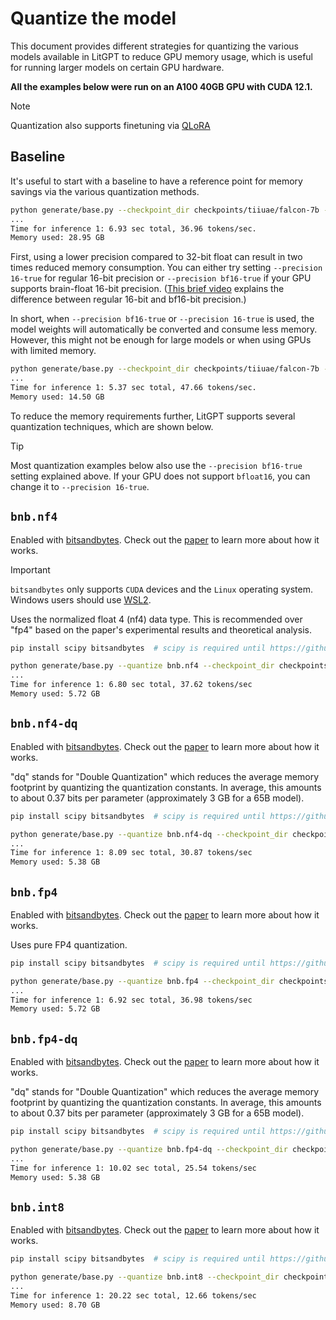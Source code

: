 # Quantize the model

This document provides different strategies for quantizing the various models available in LitGPT to reduce GPU memory usage, which is useful for running larger models on certain GPU hardware.

**All the examples below were run on an A100 40GB GPU with CUDA 12.1.**

> [!NOTE]
> Quantization also supports finetuning via [QLoRA](finetune_lora.md)

## Baseline

It's useful to start with a baseline to have a reference point for memory savings via the various quantization methods.

```bash
python generate/base.py --checkpoint_dir checkpoints/tiiuae/falcon-7b --precision 32-true --max_new_tokens 256
...
Time for inference 1: 6.93 sec total, 36.96 tokens/sec.
Memory used: 28.95 GB
```

First, using a lower precision compared to 32-bit float can result in two times reduced memory consumption. You can either try setting `--precision 16-true` for regular 16-bit precision or  `--precision bf16-true` if your GPU supports brain-float 16-bit precision. ([This brief video](https://lightning.ai/courses/deep-learning-fundamentals/9.0-overview-techniques-for-speeding-up-model-training/unit-9.1-accelerated-model-training-via-mixed-precision-training/) explains the difference between regular 16-bit and bf16-bit precision.)

In short, when `--precision bf16-true` or `--precision 16-true` is used, the model weights will automatically be converted and consume less memory.
However, this might not be enough for large models or when using GPUs with limited memory.

```bash
python generate/base.py --checkpoint_dir checkpoints/tiiuae/falcon-7b --precision bf16-true --max_new_tokens 256
...
Time for inference 1: 5.37 sec total, 47.66 tokens/sec.
Memory used: 14.50 GB
```

To reduce the memory requirements further, LitGPT supports several quantization techniques, which are shown below.

> [!TIP]
> Most quantization examples below also use the `--precision bf16-true` setting explained above. If your GPU does not support `bfloat16`, you can change it to `--precision 16-true`.

## `bnb.nf4`

Enabled with [bitsandbytes](https://github.com/TimDettmers/bitsandbytes). Check out the [paper](https://arxiv.org/abs/2305.14314v1) to learn more about how it works.

> [!IMPORTANT]
> `bitsandbytes` only supports `CUDA` devices and the `Linux` operating system.
> Windows users should use [WSL2](https://learn.microsoft.com/en-us/windows/ai/directml/gpu-cuda-in-wsl).

Uses the normalized float 4 (nf4) data type. This is recommended over "fp4" based on the paper's experimental results and theoretical analysis.

```bash
pip install scipy bitsandbytes  # scipy is required until https://github.com/TimDettmers/bitsandbytes/pull/525 is released

python generate/base.py --quantize bnb.nf4 --checkpoint_dir checkpoints/tiiuae/falcon-7b --precision bf16-true --max_new_tokens 256
...
Time for inference 1: 6.80 sec total, 37.62 tokens/sec
Memory used: 5.72 GB
```

## `bnb.nf4-dq`

Enabled with [bitsandbytes](https://github.com/TimDettmers/bitsandbytes). Check out the [paper](https://arxiv.org/abs/2305.14314v1) to learn more about how it works.

"dq" stands for "Double Quantization" which reduces the average memory footprint by quantizing the quantization constants.
In average, this amounts to about 0.37 bits per parameter (approximately 3 GB for a 65B model).

```bash
pip install scipy bitsandbytes  # scipy is required until https://github.com/TimDettmers/bitsandbytes/pull/525 is released

python generate/base.py --quantize bnb.nf4-dq --checkpoint_dir checkpoints/tiiuae/falcon-7b --precision bf16-true --max_new_tokens 256
...
Time for inference 1: 8.09 sec total, 30.87 tokens/sec
Memory used: 5.38 GB
```

## `bnb.fp4`

Enabled with [bitsandbytes](https://github.com/TimDettmers/bitsandbytes). Check out the [paper](https://arxiv.org/abs/2305.14314v1) to learn more about how it works.

Uses pure FP4 quantization.

```bash
pip install scipy bitsandbytes  # scipy is required until https://github.com/TimDettmers/bitsandbytes/pull/525 is released

python generate/base.py --quantize bnb.fp4 --checkpoint_dir checkpoints/tiiuae/falcon-7b --precision bf16-true --max_new_tokens 256
...
Time for inference 1: 6.92 sec total, 36.98 tokens/sec
Memory used: 5.72 GB
```

## `bnb.fp4-dq`

Enabled with [bitsandbytes](https://github.com/TimDettmers/bitsandbytes). Check out the [paper](https://arxiv.org/abs/2305.14314v1) to learn more about how it works.

"dq" stands for "Double Quantization" which reduces the average memory footprint by quantizing the quantization constants.
In average, this amounts to about 0.37 bits per parameter (approximately 3 GB for a 65B model).

```bash
pip install scipy bitsandbytes  # scipy is required until https://github.com/TimDettmers/bitsandbytes/pull/525 is released

python generate/base.py --quantize bnb.fp4-dq --checkpoint_dir checkpoints/tiiuae/falcon-7b --precision bf16-true --max_new_tokens 256
...
Time for inference 1: 10.02 sec total, 25.54 tokens/sec
Memory used: 5.38 GB
```

## `bnb.int8`

Enabled with [bitsandbytes](https://github.com/TimDettmers/bitsandbytes). Check out the [paper](https://arxiv.org/abs/2110.02861) to learn more about how it works.

```bash
pip install scipy bitsandbytes  # scipy is required until https://github.com/TimDettmers/bitsandbytes/pull/525 is released

python generate/base.py --quantize bnb.int8 --checkpoint_dir checkpoints/tiiuae/falcon-7b --precision 16-true --max_new_tokens 256
...
Time for inference 1: 20.22 sec total, 12.66 tokens/sec
Memory used: 8.70 GB
```
